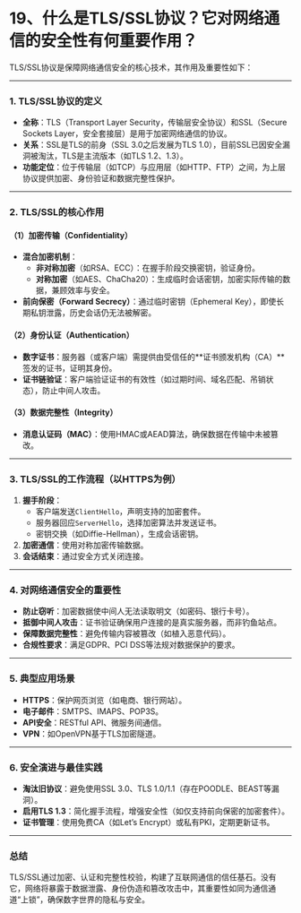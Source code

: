 # 19、什么是TLS/SSL协议？它对网络通信的安全性有何重要作用？

TLS/SSL协议是保障网络通信安全的核心技术，其作用及重要性如下：

---

### **1. TLS/SSL协议的定义**
- **全称**：TLS（Transport Layer Security，传输层安全协议）和SSL（Secure Sockets Layer，安全套接层）是用于加密网络通信的协议。
- **关系**：SSL是TLS的前身（SSL 3.0之后发展为TLS 1.0），目前SSL已因安全漏洞被淘汰，TLS是主流版本（如TLS 1.2、1.3）。
- **功能定位**：位于传输层（如TCP）与应用层（如HTTP、FTP）之间，为上层协议提供加密、身份验证和数据完整性保护。

---

### **2. TLS/SSL的核心作用**
#### **（1）加密传输（Confidentiality）**
- **混合加密机制**：
  - **非对称加密**（如RSA、ECC）：在握手阶段交换密钥，验证身份。
  - **对称加密**（如AES、ChaCha20）：生成临时会话密钥，加密实际传输的数据，兼顾效率与安全。
- **前向保密（Forward Secrecy）**：通过临时密钥（Ephemeral Key），即使长期私钥泄露，历史会话仍无法被解密。

#### **（2）身份认证（Authentication）**
- **数字证书**：服务器（或客户端）需提供由受信任的**证书颁发机构（CA）**签发的证书，证明其身份。
- **证书链验证**：客户端验证证书的有效性（如过期时间、域名匹配、吊销状态），防止中间人攻击。

#### **（3）数据完整性（Integrity）**
- **消息认证码（MAC）**：使用HMAC或AEAD算法，确保数据在传输中未被篡改。

---

### **3. TLS/SSL的工作流程（以HTTPS为例）**
1. **握手阶段**：
   - 客户端发送`ClientHello`，声明支持的加密套件。
   - 服务器回应`ServerHello`，选择加密算法并发送证书。
   - 密钥交换（如Diffie-Hellman），生成会话密钥。
2. **加密通信**：使用对称加密传输数据。
3. **会话结束**：通过安全方式关闭连接。

---

### **4. 对网络通信安全的重要性**
- **防止窃听**：加密数据使中间人无法读取明文（如密码、银行卡号）。
- **抵御中间人攻击**：证书验证确保用户连接的是真实服务器，而非钓鱼站点。
- **保障数据完整性**：避免传输内容被篡改（如植入恶意代码）。
- **合规性要求**：满足GDPR、PCI DSS等法规对数据保护的要求。

---

### **5. 典型应用场景**
- **HTTPS**：保护网页浏览（如电商、银行网站）。
- **电子邮件**：SMTPS、IMAPS、POP3S。
- **API安全**：RESTful API、微服务间通信。
- **VPN**：如OpenVPN基于TLS加密隧道。

---

### **6. 安全演进与最佳实践**
- **淘汰旧协议**：避免使用SSL 3.0、TLS 1.0/1.1（存在POODLE、BEAST等漏洞）。
- **启用TLS 1.3**：简化握手流程，增强安全性（如仅支持前向保密的加密套件）。
- **证书管理**：使用免费CA（如Let’s Encrypt）或私有PKI，定期更新证书。

---

### **总结**
TLS/SSL通过加密、认证和完整性校验，构建了互联网通信的信任基石。没有它，网络将暴露于数据泄露、身份伪造和篡改攻击中，其重要性如同为通信通道“上锁”，确保数字世界的隐私与安全。